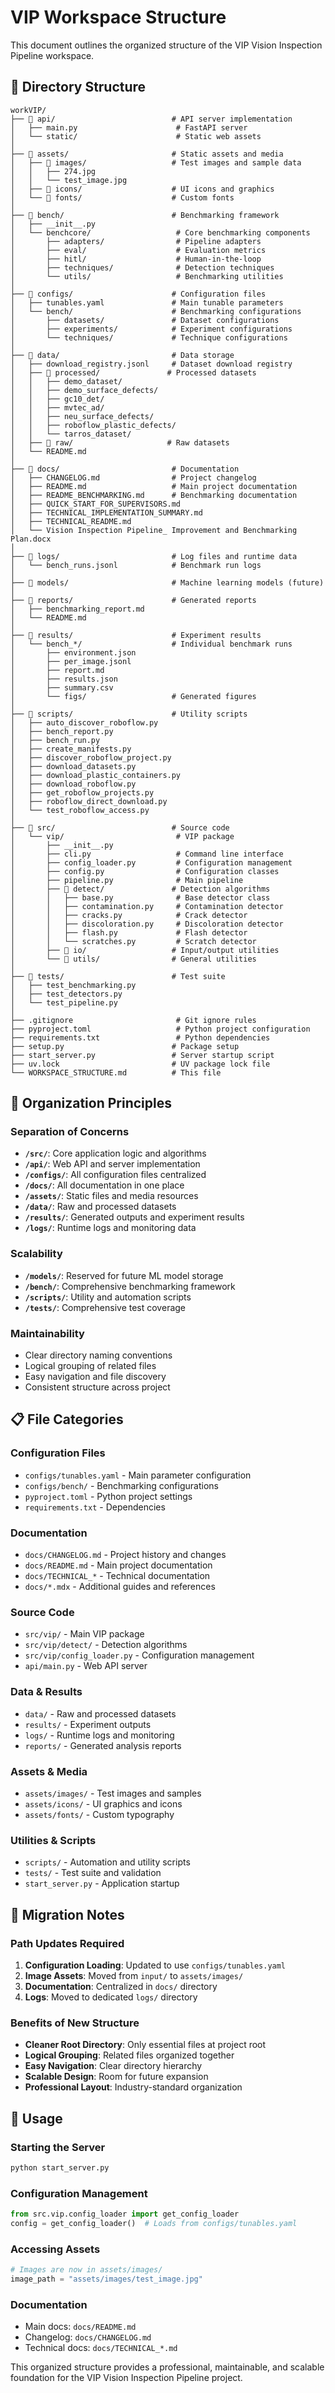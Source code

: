 # VIP Workspace Structure

This document outlines the organized structure of the VIP Vision Inspection Pipeline workspace.

## 📁 Directory Structure

```
workVIP/
├── 📁 api/                          # API server implementation
│   ├── main.py                      # FastAPI server
│   └── static/                      # Static web assets
│
├── 📁 assets/                       # Static assets and media
│   ├── 📁 images/                   # Test images and sample data
│   │   ├── 274.jpg
│   │   └── test_image.jpg
│   ├── 📁 icons/                    # UI icons and graphics
│   └── 📁 fonts/                    # Custom fonts
│
├── 📁 bench/                        # Benchmarking framework
│   ├── __init__.py
│   └── benchcore/                   # Core benchmarking components
│       ├── adapters/                # Pipeline adapters
│       ├── eval/                    # Evaluation metrics
│       ├── hitl/                    # Human-in-the-loop
│       ├── techniques/              # Detection techniques
│       └── utils/                   # Benchmarking utilities
│
├── 📁 configs/                      # Configuration files
│   ├── tunables.yaml               # Main tunable parameters
│   └── bench/                      # Benchmarking configurations
│       ├── datasets/               # Dataset configurations
│       ├── experiments/            # Experiment configurations
│       └── techniques/             # Technique configurations
│
├── 📁 data/                         # Data storage
│   ├── download_registry.jsonl     # Dataset download registry
│   ├── 📁 processed/               # Processed datasets
│   │   ├── demo_dataset/
│   │   ├── demo_surface_defects/
│   │   ├── gc10_det/
│   │   ├── mvtec_ad/
│   │   ├── neu_surface_defects/
│   │   ├── roboflow_plastic_defects/
│   │   └── tarros_dataset/
│   ├── 📁 raw/                     # Raw datasets
│   └── README.md
│
├── 📁 docs/                         # Documentation
│   ├── CHANGELOG.md                # Project changelog
│   ├── README.md                   # Main project documentation
│   ├── README_BENCHMARKING.md      # Benchmarking documentation
│   ├── QUICK_START_FOR_SUPERVISORS.md
│   ├── TECHNICAL_IMPLEMENTATION_SUMMARY.md
│   ├── TECHNICAL_README.md
│   └── Vision Inspection Pipeline_ Improvement and Benchmarking Plan.docx
│
├── 📁 logs/                         # Log files and runtime data
│   └── bench_runs.jsonl            # Benchmark run logs
│
├── 📁 models/                       # Machine learning models (future)
│
├── 📁 reports/                      # Generated reports
│   ├── benchmarking_report.md
│   └── README.md
│
├── 📁 results/                      # Experiment results
│   └── bench_*/                    # Individual benchmark runs
│       ├── environment.json
│       ├── per_image.jsonl
│       ├── report.md
│       ├── results.json
│       ├── summary.csv
│       └── figs/                   # Generated figures
│
├── 📁 scripts/                      # Utility scripts
│   ├── auto_discover_roboflow.py
│   ├── bench_report.py
│   ├── bench_run.py
│   ├── create_manifests.py
│   ├── discover_roboflow_project.py
│   ├── download_datasets.py
│   ├── download_plastic_containers.py
│   ├── download_roboflow.py
│   ├── get_roboflow_projects.py
│   ├── roboflow_direct_download.py
│   └── test_roboflow_access.py
│
├── 📁 src/                          # Source code
│   └── vip/                         # VIP package
│       ├── __init__.py
│       ├── cli.py                   # Command line interface
│       ├── config_loader.py         # Configuration management
│       ├── config.py                # Configuration classes
│       ├── pipeline.py              # Main pipeline
│       ├── 📁 detect/               # Detection algorithms
│       │   ├── base.py              # Base detector class
│       │   ├── contamination.py     # Contamination detector
│       │   ├── cracks.py            # Crack detector
│       │   ├── discoloration.py     # Discoloration detector
│       │   ├── flash.py             # Flash detector
│       │   └── scratches.py         # Scratch detector
│       ├── 📁 io/                   # Input/output utilities
│       └── 📁 utils/                # General utilities
│
├── 📁 tests/                        # Test suite
│   ├── test_benchmarking.py
│   ├── test_detectors.py
│   └── test_pipeline.py
│
├── .gitignore                       # Git ignore rules
├── pyproject.toml                   # Python project configuration
├── requirements.txt                 # Python dependencies
├── setup.py                        # Package setup
├── start_server.py                 # Server startup script
├── uv.lock                         # UV package lock file
└── WORKSPACE_STRUCTURE.md          # This file
```

## 🎯 Organization Principles

### **Separation of Concerns**
- **`/src/`**: Core application logic and algorithms
- **`/api/`**: Web API and server implementation
- **`/configs/`**: All configuration files centralized
- **`/docs/`**: All documentation in one place
- **`/assets/`**: Static files and media resources
- **`/data/`**: Raw and processed datasets
- **`/results/`**: Generated outputs and experiment results
- **`/logs/`**: Runtime logs and monitoring data

### **Scalability**
- **`/models/`**: Reserved for future ML model storage
- **`/bench/`**: Comprehensive benchmarking framework
- **`/scripts/`**: Utility and automation scripts
- **`/tests/`**: Comprehensive test coverage

### **Maintainability**
- Clear directory naming conventions
- Logical grouping of related files
- Easy navigation and file discovery
- Consistent structure across project

## 📋 File Categories

### **Configuration Files**
- `configs/tunables.yaml` - Main parameter configuration
- `configs/bench/` - Benchmarking configurations
- `pyproject.toml` - Python project settings
- `requirements.txt` - Dependencies

### **Documentation**
- `docs/CHANGELOG.md` - Project history and changes
- `docs/README.md` - Main project documentation
- `docs/TECHNICAL_*` - Technical documentation
- `docs/*.mdx` - Additional guides and references

### **Source Code**
- `src/vip/` - Main VIP package
- `src/vip/detect/` - Detection algorithms
- `src/vip/config_loader.py` - Configuration management
- `api/main.py` - Web API server

### **Data & Results**
- `data/` - Raw and processed datasets
- `results/` - Experiment outputs
- `logs/` - Runtime logs and monitoring
- `reports/` - Generated analysis reports

### **Assets & Media**
- `assets/images/` - Test images and samples
- `assets/icons/` - UI graphics and icons
- `assets/fonts/` - Custom typography

### **Utilities & Scripts**
- `scripts/` - Automation and utility scripts
- `tests/` - Test suite and validation
- `start_server.py` - Application startup

## 🔄 Migration Notes

### **Path Updates Required**
1. **Configuration Loading**: Updated to use `configs/tunables.yaml`
2. **Image Assets**: Moved from `input/` to `assets/images/`
3. **Documentation**: Centralized in `docs/` directory
4. **Logs**: Moved to dedicated `logs/` directory

### **Benefits of New Structure**
- **Cleaner Root Directory**: Only essential files at project root
- **Logical Grouping**: Related files organized together
- **Easy Navigation**: Clear directory hierarchy
- **Scalable Design**: Room for future expansion
- **Professional Layout**: Industry-standard organization

## 🚀 Usage

### **Starting the Server**
```bash
python start_server.py
```

### **Configuration Management**
```python
from src.vip.config_loader import get_config_loader
config = get_config_loader()  # Loads from configs/tunables.yaml
```

### **Accessing Assets**
```python
# Images are now in assets/images/
image_path = "assets/images/test_image.jpg"
```

### **Documentation**
- Main docs: `docs/README.md`
- Changelog: `docs/CHANGELOG.md`
- Technical docs: `docs/TECHNICAL_*.md`

This organized structure provides a professional, maintainable, and scalable foundation for the VIP Vision Inspection Pipeline project.
